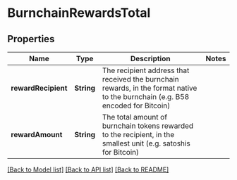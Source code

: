 # BurnchainRewardsTotal

## Properties
Name | Type | Description | Notes
------------ | ------------- | ------------- | -------------
**rewardRecipient** | **String** | The recipient address that received the burnchain rewards, in the format native to the burnchain (e.g. B58 encoded for Bitcoin) | 
**rewardAmount** | **String** | The total amount of burnchain tokens rewarded to the recipient, in the smallest unit (e.g. satoshis for Bitcoin) | 

[[Back to Model list]](../README.md#documentation-for-models) [[Back to API list]](../README.md#documentation-for-api-endpoints) [[Back to README]](../README.md)


